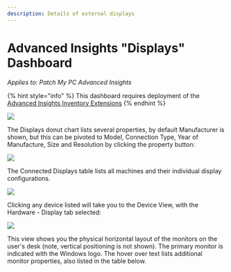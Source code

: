 ```yaml
---
description: Details of external displays
---
```


# Advanced Insights "Displays" Dashboard

_Applies to: Patch My PC Advanced  Insights_

{% hint style="info" %}
This dashboard requires deployment of the [Advanced Insights Inventory Extensions](../../advanced-insights-inventory-extensions/)
{% endhint %}

![](/_images/image-%28776%29.png-"Displays-view" "")

The Displays donut chart lists several properties, by default Manufacturer is shown, but this can be pivoted to Model, Connection Type, Year of Manufacture, Size and Resolution by clicking the property button:

![](/_images/image-%28777%29.png-"Modifying-donut-display-property" "")

The Connected Displays table lists all machines and their individual display configurations.

![](/_images/image-%28778%29.png-"Connected-Displays-table" "")

Clicking any device listed will take you to the Device View, with the Hardware - Display tab selected:

![](/_images/image-%28779%29.png-"Device-View-of-Display-data" "")

This view shows you the physical horizontal layout of the monitors on the user's desk (note, vertical positioning is not shown). The primary monitor is indicated with the Windows logo. The hover over text lists additional monitor properties, also listed in the table below.
